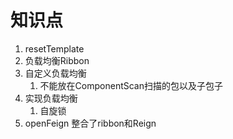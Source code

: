 # 知识点
1. resetTemplate
1. 负载均衡Ribbon
1. 自定义负载均衡 
   1. 不能放在ComponentScan扫描的包以及子包子
1. 实现负载均衡 
   1. 自旋锁
1. openFeign
   整合了ribbon和Reign
